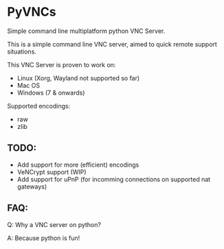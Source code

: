 # PyVNCs

Simple command line multiplatform python VNC Server.

This is a simple command line VNC server, aimed to quick remote support situations.

This VNC Server is proven to work on:
- Linux (Xorg, Wayland not supported so far)
- Mac OS
- Windows (7 & onwards)

Supported encodings:
- raw
- zlib

## TODO:
- Add support for more (efficient) encodings
- VeNCrypt support (WIP)
- Add support for uPnP (for incomming connections on supported nat gateways)

## FAQ:

Q: Why a VNC server on python?

A: Because python is fun!

